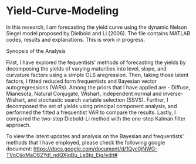 # Yield-Curve-Modeling


In this research, I am forecasting the yield curve using the dynamic Nelson Siegel model proposed by Dielbold and Li (2006). The file contains MATLAB codes, results and explanations.
This is work in progress.

Synopsis of the Analysis

First, I have explored the fequentists' methods of forecasting the yields by decomposing the yields of varying maturities into level, slope, and curvature factors using a simple OLS aregression. Then, taking those latent factors, I fitted  reduced form frequentists and Bayesian vector autogregressions (VARs). Among the priors that I have applied are - Diffuse, Mianesota, Natural Conjugate, Wishart, independent normal and inverse-Wishart, and stochastic search variable selection (SSVS). 
Further, I decomposed the set of yields using principal component analysis, and performed the fitted a frequentist VAR to compare the results. Lastly, I compared the two-step Diebold-Li method with the one-step Kalman filter approach.

To view the latent updates and analysis on the Bayesian and frequentists' methods that I have employed, please check the following google document:
https://docs.google.com/document/d/1Qyc0jNWG-TVoOjjoMaO82Ydl_ndQXiqBu_LsBtg_Eig/edit#
